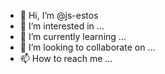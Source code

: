 - 👋 Hi, I’m @js-estos
- 👀 I’m interested in ...
- 🌱 I’m currently learning ...
- 💞️ I’m looking to collaborate on ...
- 📫 How to reach me ...

<!---
js-estos/js-estos is a ✨ special ✨ repository because its `README.md` (this file) appears on your GitHub profile.
You can click the Preview link to take a look at your changes.
--->
